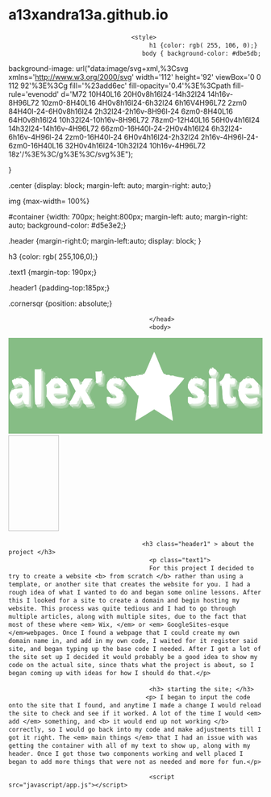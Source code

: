 # a13xandra13a.github.io
<html lang="en">
 <head>
  <meta charset="utf-8">
  <meta http-equiv="x-ua-compatible" content="ie=edge">
  <title>alexs site</title>
  <meta name="description" content="">
 
  <link rel="stylesheet" href="css/app.css">

  
                                      <style>
                                           h1 {color: rgb( 255, 106, 0);}
                                         body { background-color: #dbe5db;
background-image: url("data:image/svg+xml,%3Csvg xmlns='http://www.w3.org/2000/svg' width='112' height='92' viewBox='0 0 112 92'%3E%3Cg fill='%23add6ec' fill-opacity='0.4'%3E%3Cpath fill-rule='evenodd' d='M72 10H40L16 20H0v8h16l24-14h32l24 14h16v-8H96L72 10zm0-8H40L16 4H0v8h16l24-6h32l24 6h16V4H96L72 2zm0 84H40l-24-6H0v8h16l24 2h32l24-2h16v-8H96l-24 6zm0-8H40L16 64H0v8h16l24 10h32l24-10h16v-8H96L72 78zm0-12H40L16 56H0v4h16l24 14h32l24-14h16v-4H96L72 66zm0-16H40l-24-2H0v4h16l24 6h32l24-6h16v-4H96l-24 2zm0-16H40l-24 6H0v4h16l24-2h32l24 2h16v-4H96l-24-6zm0-16H40L16 32H0v4h16l24-10h32l24 10h16v-4H96L72 18z'/%3E%3C/g%3E%3C/svg%3E");

}

  .center {display: block;
  margin-left: auto;
  margin-right: auto;}
 
 img {max-width= 100%}
 
 #container {width: 700px;
 height:800px;
 margin-left: auto;
 margin-right: auto;
 background-color: #d5e3e2;}
 
 .header {margin-right:0;
 margin-left:auto;
 display: block;
}
 
 h3 {color: rgb( 255,106,0);}
 
 .text1 {margin-top: 190px;}
 
.header1 {padding-top:185px;}

.cornersqr {position: absolute;}
                                           </style>
                                           
                                           </head>
                                           <body>

 <div id="container">
<div class="header"><img src="images/alexssiteLogo2.svg" width="600" height="190"></div>
 <div class="cornersqr"><img scr="images/orangesqr2.svg" width="100" height="190"></div>
 
                                         <h3 class="header1" > about the project </h3>
                                           <p class="text1">
                                           For this project I decided to try to create a website <b> from scratch </b> rather than using a template, or another site that creates the website for you. I had a rough idea of what I wanted to do and began some online lessons. After this I looked for a site to create a domain and begin hosting my website. This process was quite tedious and I had to go through multiple articles, along with multiple sites, due to the fact that most of these where <em> Wix, </em> or <em> GoogleSites-esque </em>webpages. Once I found a webpage that I could create my own domain name in, and add in my own code, I waited for it register said site, and began typing up the base code I needed. After I got a lot of the site set up I decided it would probably be a good idea to show my code on the actual site, since thats what the project is about, so I began coming up with ideas for how I should do that.</p>
                                           
                                           <h3> starting the site; </h3>
                                          <p> I began to input the code onto the site that I found, and anytime I made a change I would reload the site to check and see if it worked. A lot of the time I would <em> add </em> something, and <b> it would end up not working </b> correctly, so I would go back into my code and make adjustments till I got it right. The <em> main things </em> that I had an issue with was getting the container with all of my text to show up, along with my header. Once I got those two components working and well placed I began to add more things that were not as needed and more for fun.</p>
</div>
                                        

                                           
                                           <script src="javascript/app.js"></script>
</body> 
                                                                          </html>
